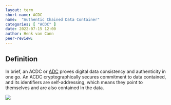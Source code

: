 ```yaml
---
layout: term
short-name: ACDC
name:  "Authentic Chained Data Container"
categories: [ "ACDC" ]
date: 2022-07-15 12:00
author: Henk van Cann
peer-review:
---
```


## Definition
In brief, an ACDC or [ADC](authentic-data-container-(ADC)) proves digital data consistency and authenticity in one go. An ACDC cryptographically secures commitment to data contained, and its identifiers are self-addressing, which means they point to themselves and are also contained ìn the data.

![](https://hackmd.io/_uploads/HJDwDAUsq.png)

